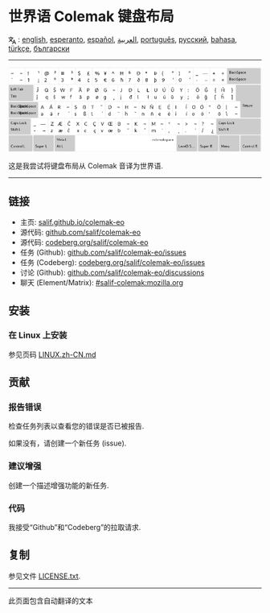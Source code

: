 # 世界语 Colemak 键盘布局

<span><svg xmlns="http://www.w3.org/2000/svg" width="15" height="15" fill="none"
style="vertical-align: sub;" viewBox="0 0 24 24" stroke="currentColor"
stroke-width="2" stroke-linecap="round" stroke-linejoin="round"><path
class="st0" d="M2,16c0.1,0,8-5,9-7c0.6-1.3,1-5,1-5h3H1h7V1" /><line
class="st0" x1="4" y1="8" x2="12" y2="16" /><polygon class="st0"
points="15,19 21,19 23,23 18,11 13,23 " /></svg> : [english](README.md), [esperanto](README.eo.md), [español](README.es.md), [العربية](README.ar.md), [português](README.pt.md), [русский](README.ru.md), [bahasa](README.id.md), [türkçe](README.tr.md), [български](README.bg.md)</span>

---

![预览世界语 Colemak](./media/preview.png)

这是我尝试将键盘布局从 Colemak 音译为世界语.

---

## 链接

* 主页: [salif.github.io/colemak-eo](https://salif.github.io/colemak-eo/)
* 源代码: [github.com/salif/colemak-eo](https://github.com/salif/colemak-eo)
* 源代码: [codeberg.org/salif/colemak-eo](https://codeberg.org/salif/colemak-eo)
* 任务 (Github): [github.com/salif/colemak-eo/issues](https://github.com/salif/colemak-eo/issues)
* 任务 (Codeberg): [codeberg.org/salif/colemak-eo/issues](https://codeberg.org/salif/colemak-eo/issues)
* 讨论 (Github): [github.com/salif/colemak-eo/discussions](https://github.com/salif/colemak-eo/discussions)
* 聊天 (Element/Matrix): [#salif-colemak:mozilla.org](https://matrix.to/#/#salif-colemak:mozilla.org)

## 安装

### 在 Linux 上安装

参见页码 [LINUX.zh-CN.md](./LINUX.zh-CN.md)

## 贡献

### 报告错误

检查任务列表以查看您的错误是否已被报告.

如果没有，请创建一个新任务 (issue).

### 建议增强

创建一个描述增强功能的新任务.

### 代码

我接受“Github”和“Codeberg”的拉取请求.

## 复制

参见文件 [LICENSE.txt](./LICENSE.txt).

---

此页面包含自动翻译的文本

